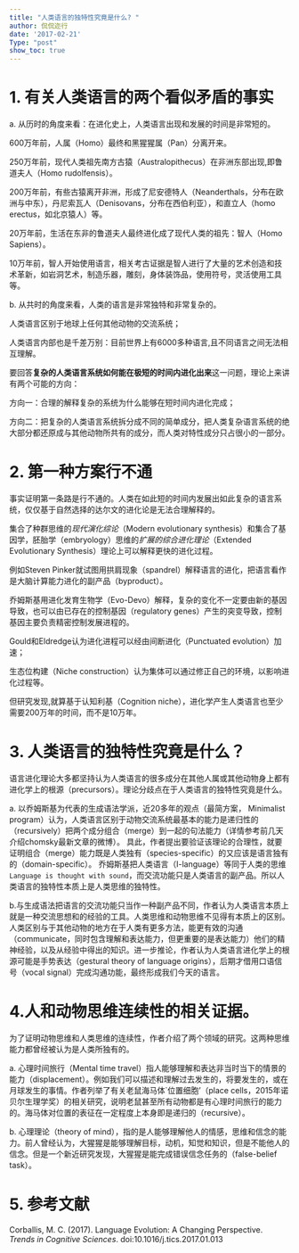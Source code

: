 ```yaml
---
title: "人类语言的独特性究竟是什么? "
author: 侃侃迩行
date: '2017-02-21'
Type: "post"
show_toc: true
---
```


# 1. 有关人类语言的两个看似矛盾的事实

a. 从历时的角度来看：在进化史上，人类语言出现和发展的时间是非常短的。

600万年前，人属（Homo）最终和黑猩猩属（Pan）分离开来。

250万年前，现代人类祖先南方古猿（Australopithecus）在非洲东部出现,即鲁道夫人（Homo rudolfensis）。

200万年前，有些古猿离开非洲，形成了尼安德特人（Neanderthals，分布在欧洲与中东），丹尼索瓦人（Denisovans，分布在西伯利亚），和直立人（homo erectus，如北京猿人）等。

20万年前，生活在东非的鲁道夫人最终进化成了现代人类的祖先：智人（Homo Sapiens）。

10万年前，智人开始使用语言，相关考古证据是智人进行了大量的艺术创造和技术革新，如岩洞艺术，制造乐器，雕刻，身体装饰品，使用符号，灵活使用工具等。

b. 从共时的角度来看，人类的语言是非常独特和非常复杂的。

人类语言区别于地球上任何其他动物的交流系统；

人类语言内部也是千差万别：目前世界上有6000多种语言,且不同语言之间无法相互理解。

要回答**复杂的人类语言系统如何能在极短的时间内进化出来**这一问题，理论上来讲有两个可能的方向：

方向一：合理的解释复杂的系统为什么能够在短时间内进化完成；

方向二：把复杂的人类语言系统拆分成不同的简单成分，把人类复杂语言系统的绝大部分都还原成与其他动物所共有的成分，而人类对特性成分只占很小的一部分。

# 2. 第一种方案行不通

事实证明第一条路是行不通的。人类在如此短的时间内发展出如此复杂的语言系统，仅仅基于自然选择的达尔文的进化论是无法合理解释的。

集合了种群思维的*现代演化综论*（Modern evolutionary synthesis）和集合了基因学，胚胎学（embryology）思维的*扩展的综合进化理论*（Extended Evolutionary Synthesis）理论上可以解释更快的进化过程。

例如Steven Pinker就试图用拱肩现象（spandrel）解释语言的进化，把语言看作是大脑计算能力进化的副产品（byproduct）。

乔姆斯基用进化发育生物学（Evo-Devo）解释，复杂的变化不一定要由新的基因导致，也可以由已存在的控制基因（regulatory genes）产生的突变导致，控制基因主要负责精密控制发展进程的。

Gould和Eldredge认为进化进程可以经由间断进化（Punctuated evolution）加速；

生态位构建（Niche construction）认为集体可以通过修正自己的环境，以影响进化过程等。

但研究发现,就算基于认知利基（Cognition niche），进化学产生人类语言也至少需要200万年的时间，而不是10万年。

# 3. 人类语言的独特性究竟是什么？

语言进化理论大多都坚持认为人类语言的很多成分在其他人属或其他动物身上都有进化学上的根源（precursors）。理论分歧点在于人类语言的独特性究竟是什么。

a. 以乔姆斯基为代表的生成语法学派，近20多年的观点（最简方案， Minimalist program）认为，人类语言区别于动物交流系统最基本的能力是递归性的（recursively）把两个成分组合（merge）到一起的句法能力（详情参考前几天介绍chomsky最新文章的微博）。 具此，作者提出要验证该理论的合理性，就要证明组合（merge）能力既是人类独有（species-specific）的又应该是语言独有的（domain-specific）。 乔姆斯基把人类语言（I-language）等同于人类的思维 `Language is thought with sound`，而交流功能只是人类语言的副产品。所以人类语言的独特性本质上是人类思维的独特性。

b.与生成语法把语言的交流功能只当作一种副产品不同，作者认为人类语言本质上就是一种交流思想和的经验的工具。人类思维和动物思维不见得有本质上的区别。人类区别与于其他动物的地方在于人类有更多方法，能更有效的沟通（communicate，同时包含理解和表达能力，但更重要的是表达能力）他们的精神经验，以及从经验中得出的知识。进一步推论，作者认为人类语言进化学上的根源可能是手势表达（gestural theory of language origins），后期才借用口语信号（vocal signal）完成沟通功能，最终形成我们今天的语言。

# 4.人和动物思维连续性的相关证据。

为了证明动物思维和人类思维的连续性，作者介绍了两个领域的研究。这两种思维能力都曾经被认为是人类所独有的。

a. 心理时间旅行（Mental time travel）指人能够理解和表达非当时当下的情景的能力（displacement）。例如我们可以描述和理解过去发生的，将要发生的，或在月球发生的事情。作者列举了有关老鼠海马体`位置细胞’（place cells，2015年诺贝尔生理学奖）的相关研究，说明老鼠甚至所有动物都是有心理时间旅行的能力的。海马体对位置的表征在一定程度上本身即是递归的（recursive）。

b. 心理理论（theory of mind），指的是人能够理解他人的情感，思维和信念的能力。前人曾经认为，大猩猩是能够理解目标，动机，知觉和知识，但是不能他人的信念。但是一个新近研究发现，大猩猩是能完成错误信念任务的（false-belief task）。


# 5. 参考文献

Corballis, M. C. (2017). Language Evolution: A Changing Perspective. *Trends in Cognitive Sciences*. doi:10.1016/j.tics.2017.01.013
